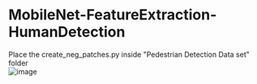 # MobileNet-FeatureExtraction-HumanDetection

Place the create_neg_patches.py inside "Pedestrian Detection Data set" folder <br>
![image](https://github.com/user-attachments/assets/db271fbc-a8ea-4055-9ce9-300b01b0ffed)
